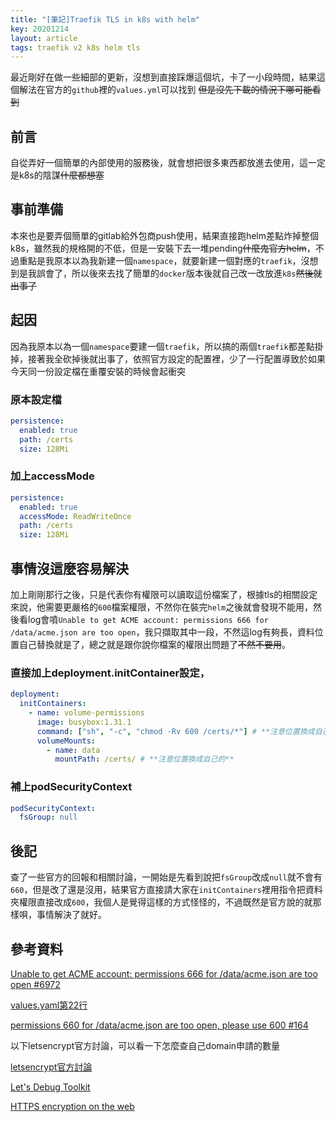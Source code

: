 ```yaml
---
title: "[筆記]Traefik TLS in k8s with helm"
key: 20201214
layout: article
tags: traefik v2 k8s helm tls
---
```


最近剛好在做一些細部的更新，沒想到直接踩爆這個坑，卡了一小段時間，結果這個解法在官方的`github`裡的`values.yml`可以找到 ~~但是沒先下載的情況下哪可能看到~~

<!--more-->

## 前言
自從弄好一個簡單的內部使用的服務後，就會想把很多東西都放進去使用，這一定是k8s的陰謀~~什麼都想塞~~


## 事前準備
本來也是要弄個簡單的gitlab給外包商push使用，結果直接跑helm差點炸掉整個k8s，雖然我的規格開的不低，但是一安裝下去一堆pending~~什麼鬼官方helm~~，不過重點是我原本以為我新建一個`namespace`，就要新建一個對應的`traefik`，沒想到是我誤會了，所以後來去找了簡單的`docker`版本後就自己改一改放進`k8s`~~然後就出事了~~

## 起因
因為我原本以為一個`namespace`要建一個`traefik`，所以搞的兩個`traefik`都差點掛掉，接著我全砍掉後就出事了，依照官方設定的配置裡，少了一行配置導致於如果今天同一份設定檔在重覆安裝的時候會起衝突

### 原本設定檔
``` yml
persistence:
  enabled: true
  path: /certs
  size: 128Mi
```
### 加上accessMode
``` yml
persistence:
  enabled: true
  accessMode: ReadWriteOnce
  path: /certs
  size: 128Mi
```

## 事情沒這麼容易解決
加上剛剛那行之後，只是代表你有權限可以讀取這份檔案了，根據tls的相關設定來說，他需要更嚴格的`600`檔案權限，不然你在裝完`helm`之後就會發現不能用，然後看log會噴`Unable to get ACME account: permissions 666 for /data/acme.json are too open`，我只擷取其中一段，不然這log有夠長，資料位置自己替換就是了，總之就是跟你說你檔案的權限出問題了~~不然不要用~~。

### 直接加上deployment.initContainer設定，
``` yml
deployment:
  initContainers:
    - name: volume-permissions
      image: busybox:1.31.1
      command: ["sh", "-c", "chmod -Rv 600 /certs/*"] # **注意位置換成自己的**
      volumeMounts:
        - name: data
          mountPath: /certs/ # **注意位置換成自己的**
```

### 補上podSecurityContext
``` yml
podSecurityContext:
  fsGroup: null
```

## 後記
查了一些官方的回報和相關討論，一開始是先看到說把`fsGroup`改成`null`就不會有`660`，但是改了還是沒用，結果官方直接請大家在`initContainers`裡用指令把資料夾權限直接改成`600`，我個人是覺得這樣的方式怪怪的，不過既然是官方說的就那樣唄，事情解決了就好。

## 參考資料
[Unable to get ACME account: permissions 666 for /data/acme.json are too open #6972](https://github.com/traefik/traefik/issues/6972)

[values.yaml第22行](https://github.com/traefik/traefik-helm-chart/blob/401c8cdf690cbbc765a935c7279566a13b79a082/traefik/values.yaml#L22)

[permissions 660 for /data/acme.json are too open, please use 600 #164](https://github.com/traefik/traefik-helm-chart/issues/164)

以下letsencrypt官方討論，可以看一下怎麼查自己domain申請的數量

[letsencrypt官方討論](https://community.letsencrypt.org/t/too-many-certificates-already-issued-for-domain/79066/3)

[Let's Debug Toolkit](https://tools.letsdebug.net/cert-search)

[HTTPS encryption on the web](https://transparencyreport.google.com/https/certificates)
